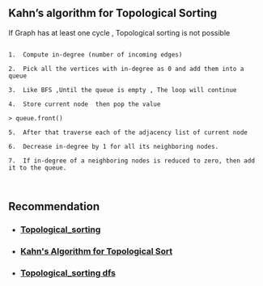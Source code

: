 ## Kahn’s algorithm for Topological Sorting
If Graph has at least one cycle , Topological sorting is not possible
```

1.  Compute in-degree (number of incoming edges)

2.  Pick all the vertices with in-degree as 0 and add them into a queue

3.  Like BFS ,Until the queue is empty , The loop will continue

4.  Store current node  then pop the value

> queue.front()

5.  After that traverse each of the adjacency list of current node

6.  Decrease in-degree by 1 for all its neighboring nodes.

7.  If in-degree of a neighboring nodes is reduced to zero, then add it to the queue.



```
## Recommendation

- ### [Topological_sorting](https://en.wikipedia.org/wiki/Topological_sorting)


- ### [Kahn's Algorithm for Topological Sort](https://www.youtube.com/watch?v=7CTpoVNIc8o&t=318s)

- ### [Topological_sorting dfs](https://youtu.be/mLIB_KXsjZM)


